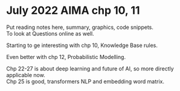 # July 2022 AIMA chp 10, 11  

Put reading notes here, summary, graphics, code snippets.  
To look at Questions online as well.  

Starting to ge interesting with chp 10, Knowledge Base rules.  

Even better with chp 12, Probabilistic Modelling.  

Chp 22-27 is about deep learning and future of AI, so more directly applicable now.  
Chp 25 is good, transformers NLP and embedding word matrix.  

